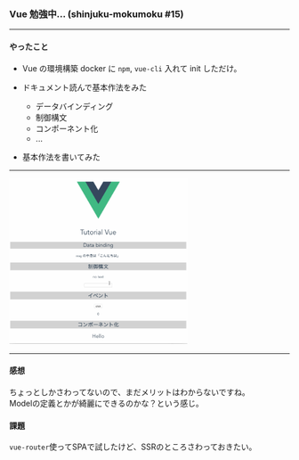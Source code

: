 ### Vue 勉強中... (shinjuku-mokumoku #15)

---

#### やったこと

- Vue の環境構築
docker に `npm`, `vue-cli` 入れて init しただけ。
    
- ドキュメント読んで基本作法をみた
  - データバインディング
  - 制御構文
  - コンポーネント化
  - ...

- 基本作法を書いてみた

---

<img src="assets/shinjuku-mokumoku/15_vue_test.gif" width="320px">

---

#### 感想

ちょっとしかさわってないので、まだメリットはわからないですね。  
Modelの定義とかが綺麗にできるのかな？という感じ。

#### 課題

`vue-router`使ってSPAで試したけど、SSRのところさわっておきたい。
